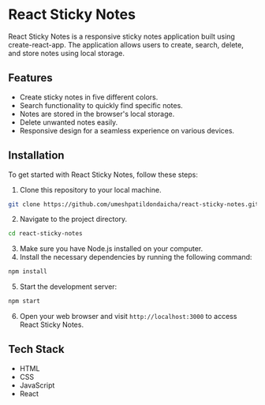 # React Sticky Notes

React Sticky Notes is a responsive sticky notes application built using create-react-app. The application allows users to create, search, delete, and store notes using local storage.

## Features

- Create sticky notes in five different colors.
- Search functionality to quickly find specific notes.
- Notes are stored in the browser's local storage.
- Delete unwanted notes easily.
- Responsive design for a seamless experience on various devices.

## Installation

To get started with React Sticky Notes, follow these steps:

1. Clone this repository to your local machine.

```sh
git clone https://github.com/umeshpatildondaicha/react-sticky-notes.git
```

2. Navigate to the project directory.

```sh
cd react-sticky-notes
```

3. Make sure you have Node.js installed on your computer.
4. Install the necessary dependencies by running the following command:

```sh
npm install
```

5. Start the development server:

```sh
npm start
```

6. Open your web browser and visit `http://localhost:3000` to access React Sticky Notes.

## Tech Stack

- HTML
- CSS
- JavaScript
- React
